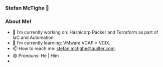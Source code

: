 ### Stefan McTighe 👋


### About Me!

- 🔭 I’m currently working on: Hashicorp Packer and Terraform as part of IaC and Automation.
- 🌱 I’m currently learning: VMware VCAP > VCIX.
- 📫 How to reach me: stefan.mctighe@quilter.com.
- 😄 Pronouns: He | Him
-
